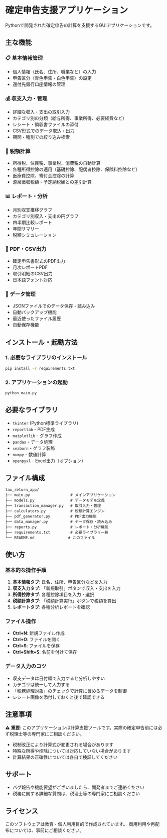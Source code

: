 # 確定申告支援アプリケーション

Pythonで開発された確定申告の計算を支援するGUIアプリケーションです。

## 主な機能

### 📋 基本情報管理
- 個人情報（氏名、住所、職業など）の入力
- 申告区分（青色申告・白色申告）の設定
- 還付先銀行口座情報の管理

### 💰 収支入力・管理
- 詳細な収入・支出の取引入力
- カテゴリ別の分類（給与所得、事業所得、必要経費など）
- レシート・領収書ファイルの添付
- CSV形式でのデータ取込・出力
- 期間・種別での絞り込み検索

### 🧮 税額計算
- 所得税、住民税、事業税、消費税の自動計算
- 各種所得控除の適用（基礎控除、配偶者控除、保険料控除など）
- 医療費控除、寄付金控除の計算
- 源泉徴収税額・予定納税額との差引計算

### 📊 レポート・分析
- 月別収支推移グラフ
- カテゴリ別収入・支出の円グラフ
- 四半期比較レポート
- 年間サマリー
- 税額シミュレーション

### 📄 PDF・CSV出力
- 確定申告書形式のPDF出力
- 月次レポートPDF
- 取引明細のCSV出力
- 日本語フォント対応

### 💾 データ管理
- JSONファイルでのデータ保存・読み込み
- 自動バックアップ機能
- 最近使ったファイル履歴
- 自動保存機能

## インストール・起動方法

### 1. 必要なライブラリのインストール
```bash
pip install -r requirements.txt
```

### 2. アプリケーションの起動
```bash
python main.py
```

## 必要なライブラリ
- `tkinter` (Python標準ライブラリ)
- `reportlab` - PDF生成
- `matplotlib` - グラフ作成
- `pandas` - データ処理
- `seaborn` - グラフ装飾
- `numpy` - 数値計算
- `openpyxl` - Excel出力（オプション）

## ファイル構成

```
tax_return_app/
├── main.py                  # メインアプリケーション
├── models.py                # データモデル定義
├── transaction_manager.py   # 取引入力・管理
├── calculators.py           # 税額計算エンジン
├── pdf_generator.py         # PDF出力機能
├── data_manager.py          # データ保存・読み込み
├── reports.py               # レポート・分析機能
├── requirements.txt         # 必要ライブラリ一覧
└── README.md               # このファイル
```

## 使い方

### 基本的な操作手順
1. **基本情報タブ**: 氏名、住所、申告区分などを入力
2. **収支入力タブ**: 「新規取引」ボタンで収入・支出を入力
3. **所得控除タブ**: 各種控除項目を入力・選択
4. **税額計算タブ**: 「税額計算実行」ボタンで税額を算出
5. **レポートタブ**: 各種分析レポートを確認

### ファイル操作
- **Ctrl+N**: 新規ファイル作成
- **Ctrl+O**: ファイルを開く
- **Ctrl+S**: ファイルを保存
- **Ctrl+Shift+S**: 名前を付けて保存

### データ入力のコツ
- 収支データは日付順で入力すると分析しやすい
- カテゴリは統一して入力する
- 「税務処理対象」のチェックで計算に含めるデータを制御
- レシート画像を添付しておくと後で確認できる

## 注意事項

⚠️ **重要**: このアプリケーションは計算支援ツールです。実際の確定申告前には必ず税理士等の専門家にご相談ください。

- 税制改正により計算式が変更される場合があります
- 特殊な所得や控除については対応していない場合があります
- 計算結果の正確性については各自で検証してください

## サポート

- バグ報告や機能要望がございましたら、開発者までご連絡ください
- 税務に関する詳細な質問は、税理士等の専門家にご相談ください

## ライセンス

このソフトウェアは教育・個人利用目的で作成されています。
商用利用や再配布については、事前にご相談ください。

